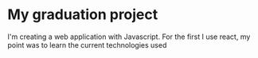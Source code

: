 # My graduation project

I'm creating a web application with Javascript. For the first I use react, my point was to learn the current technologies used 
